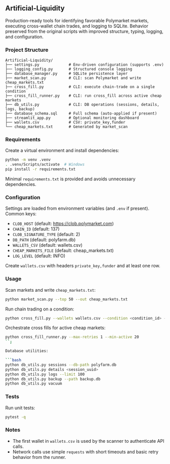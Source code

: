 ## Artificial-Liquidity

Production-ready tools for identifying favorable Polymarket markets, executing cross-wallet chain trades, and logging to SQLite. Behavior preserved from the original scripts with improved structure, typing, logging, and configuration.

### Project Structure

```text
Artificial-Liquidity/
├── settings.py             # Env-driven configuration (supports .env)
├── logging_config.py       # Structured console logging
├── database_manager.py     # SQLite persistence layer
├── market_scan.py          # CLI: scan Polymarket and write cheap_markets.txt
├── cross_fill.py           # CLI: execute chain-trade on a single condition
├── cross_fill_runner.py    # CLI: run cross_fill across active cheap markets
├── db_utils.py             # CLI: DB operations (sessions, details, logs, backup)
├── database_schema.sql     # Full schema (auto-applied if present)
├── streamlit_app.py        # Optional monitoring dashboard
├── wallets.csv             # CSV: private_key,funder
└── cheap_markets.txt       # Generated by market_scan
```

### Requirements

Create a virtual environment and install dependencies:

```bash
python -m venv .venv
. .venv/Scripts/activate  # Windows
pip install -r requirements.txt
```

Minimal `requirements.txt` is provided and avoids unnecessary dependencies.

### Configuration

Settings are loaded from environment variables (and `.env` if present). Common keys:

- `CLOB_HOST` (default: https://clob.polymarket.com)
- `CHAIN_ID` (default: 137)
- `CLOB_SIGNATURE_TYPE` (default: 2)
- `DB_PATH` (default: polyfarm.db)
- `WALLETS_CSV` (default: wallets.csv)
- `CHEAP_MARKETS_FILE` (default: cheap_markets.txt)
- `LOG_LEVEL` (default: INFO)

Create `wallets.csv` with headers `private_key,funder` and at least one row.

### Usage

Scan markets and write `cheap_markets.txt`:

```bash
python market_scan.py --top 50 --out cheap_markets.txt
```

Run chain trading on a condition:

```bash
python cross_fill.py --wallets wallets.csv --condition <condition_id> --iterations 1 --volume 5 --db-path polyfarm.db
```

Orchestrate cross fills for active cheap markets:

```bash
python cross_fill_runner.py --max-retries 1 --min-active 20
``;

Database utilities:

```bash
python db_utils.py sessions --db-path polyfarm.db
python db_utils.py details <session_uuid>
python db_utils.py logs --limit 100
python db_utils.py backup --path backup.db
python db_utils.py vacuum
```

### Tests

Run unit tests:

```bash
pytest -q
```

### Notes

- The first wallet in `wallets.csv` is used by the scanner to authenticate API calls.
- Network calls use simple `requests` with short timeouts and basic retry behavior from the runner.
